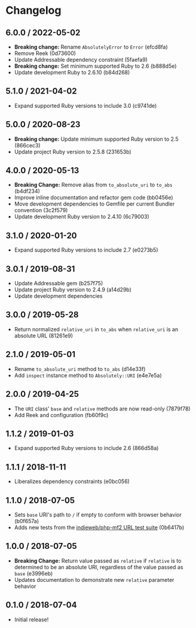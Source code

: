 # Changelog

## 6.0.0 / 2022-05-02

- **Breaking change:** Rename `AbsolutelyError` to `Error` (efcd8fa)
- Remove Reek (0d73600)
- Update Addressable dependency constraint (5faefa9)
- **Breaking change:** Set minimum supported Ruby to 2.6 (b888d5e)
- Update development Ruby to 2.6.10 (b84d268)

## 5.1.0 / 2021-04-02

- Expand supported Ruby versions to include 3.0 (c9741de)

## 5.0.0 / 2020-08-23

- **Breaking change:** Update minimum supported Ruby version to 2.5 (866cec3)
- Update project Ruby version to 2.5.8 (231653b)

## 4.0.0 / 2020-05-13

- **Breaking Change:** Remove alias from `to_absolute_uri` to `to_abs` (b4df234)
- Improve inline documentation and refactor gem code (bb0456e)
- Move development dependencies to Gemfile per current Bundler convention (3c2f579)
- Update development Ruby version to 2.4.10 (6c79003)

## 3.1.0 / 2020-01-20

- Expand supported Ruby versions to include 2.7 (e0273b5)

## 3.0.1 / 2019-08-31

- Update Addressable gem (b257f75)
- Update project Ruby version to 2.4.9 (a14d29b)
- Update development dependencies

## 3.0.0 / 2019-05-28

- Return normalized `relative_uri` in `to_abs` when `relative_uri` is an absolute URL (81261e9)

## 2.1.0 / 2019-05-01

- Rename `to_absolute_uri` method to `to_abs` (d14e33f)
- Add `inspect` instance method to `Absolutely::URI` (e4e7e5a)

## 2.0.0 / 2019-04-25

- The `URI` class' `base` and `relative` methods are now read-only (7879f78)
- Add Reek and configuration (fb60f9c)

## 1.1.2 / 2019-01-03

- Expand supported Ruby versions to include 2.6 (866d58a)

## 1.1.1 / 2018-11-11

- Liberalizes dependency constraints (e0bc056)

## 1.1.0 / 2018-07-05

- Sets `base` URI's path to `/` if empty to conform with browser behavior (b0f657a)
- Adds new tests from the [indieweb/php-mf2 URL test suite](https://github.com/indieweb/php-mf2/blob/master/tests/Mf2/URLTest.php) (0b6417b)

## 1.0.0 / 2018-07-05

- **Breaking Change:** Return value passed as `relative` if `relative` is to determined to be an absolute URI, regardless of the value passed as `base` (e3996eb)
- Updates documentation to demonstrate new `relative` parameter behavior

## 0.1.0 / 2018-07-04

- Initial release!
